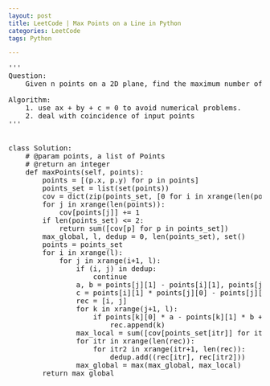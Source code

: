 ```yaml
---
layout: post
title: LeetCode | Max Points on a Line in Python
categories: LeetCode
tags: Python

---
```

<!-- import js for mathjax -->
<script src="http://cdn.mathjax.org/mathjax/latest/MathJax.js?config=default"></script>
<script type="text/x-mathjax-config">
MathJax.Hub.Config({
tex2jax: {inlineMath: [['$','$'], ['\\(','\\)']]}
});
</script>


<pre>
'''
Question:
    Given n points on a 2D plane, find the maximum number of points that lie on the same straight line.

Algorithm:
    1. use ax + by + c = 0 to avoid numerical problems.
    2. deal with coincidence of input points
'''


class Solution:
    # @param points, a list of Points
    # @return an integer
    def maxPoints(self, points):
        points = [(p.x, p.y) for p in points]
        points_set = list(set(points))
        cov = dict(zip(points_set, [0 for i in xrange(len(points_set))]))
        for j in xrange(len(points)):
            cov[points[j]] += 1
        if len(points_set) <= 2:
            return sum([cov[p] for p in points_set])
        max_global, l, dedup = 0, len(points_set), set()
        points = points_set
        for i in xrange(l):
            for j in xrange(i+1, l):
                if (i, j) in dedup:
                    continue
                a, b = points[j][1] - points[i][1], points[j][0] - points[i][0]
                c = points[i][1] * points[j][0] - points[j][1] * points[i][0]
                rec = [i, j]
                for k in xrange(j+1, l):
                    if points[k][0] * a - points[k][1] * b + c == 0:
                        rec.append(k)
                max_local = sum([cov[points_set[itr]] for itr in rec])
                for itr in xrange(len(rec)):
                    for itr2 in xrange(itr+1, len(rec)):
                        dedup.add((rec[itr], rec[itr2]))
                max_global = max(max_global, max_local)
        return max_global
</pre>
